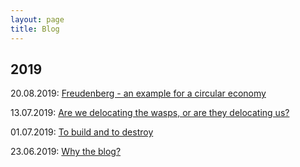 ```yaml
---
layout: page
title: Blog
---
```


## 2019

20.08.2019: [Freudenberg - an example for a circular economy](https://terlamonte.pt/2019/08/20/post-4.html)

13.07.2019: [Are we delocating the wasps, or are they delocating us?](https://terlamonte.pt/2019/07/13/third-post.html)

01.07.2019: [To build and to destroy](http://terlamonte.pt/2019/07/01/second-post.html)

23.06.2019: [Why the blog?](https://terlamonte.pt/2019/06/23/first-post.html)


